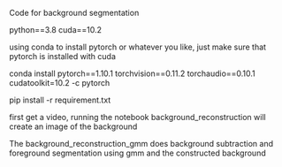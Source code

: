 Code for background segmentation

python==3.8
cuda==10.2

using conda to install pytorch or whatever you like, just make sure that pytorch is installed with cuda

conda install pytorch==1.10.1 torchvision==0.11.2 torchaudio==0.10.1 cudatoolkit=10.2 -c pytorch

pip install -r requirement.txt

first get a video, running the notebook background_reconstruction will create an image of the background

The background_reconstruction_gmm does background subtraction and foreground segmentation using gmm and the constructed background